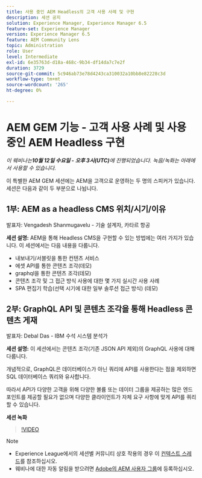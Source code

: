 ```yaml
---
title: 사용 중인 AEM Headless의 고객 사용 사례 및 구현
description: 세션 공지
solution: Experience Manager, Experience Manager 6.5
feature-set: Experience Manager
version: Experience Manager 6.5
feature: AEM Community Lens
topic: Administration
role: User
level: Intermediate
exl-id: 6e35763d-d18a-468c-9b34-df14da7c7e2f
duration: 3729
source-git-commit: 5c946ab73e78d4243ca310032a10bb8e82228c3d
workflow-type: tm+mt
source-wordcount: '265'
ht-degree: 0%

---
```


# AEM GEM 기능 - 고객 사용 사례 및 사용 중인 AEM Headless 구현

*이 웨비나는&#x200B;**10월 12일 수요일 - 오후 3시(UTC)**&#x200B;에 진행되었습니다. 녹음/녹화는 아래에서 사용할 수 있습니다.*

이 특별한 AEM GEM 세션에는 AEM을 고객으로 운영하는 두 명의 스피커가 있습니다. 세션은 다음과 같이 두 부분으로 나뉩니다.

## 1부: AEM as a headless CMS 위치/시기/이유

발표자: Vengadesh Shanmugavelu - 기술 설계자, 카타르 항공

**세션 설명:**
AEM을 통해 Headless CMS을 구현할 수 있는 방법에는 여러 가지가 있습니다.
이 세션에서는 다음 내용을 다룹니다.

* 내보내기/서블릿을 통한 컨텐츠 서비스
* 에셋 API를 통한 콘텐츠 조각(데모)
* graphql을 통한 콘텐츠 조각(데모)
* 콘텐츠 조각 및 그 접근 방식 사용에 대한 몇 가지 실시간 사용 사례
* SPA 편집기 학습(선택 시기에 대한 일부 솔루션 접근 방식) (데모)

## 2부: GraphQL API 및 콘텐츠 조각을 통해 Headless 콘텐츠 게재

발표자: Debal Das - IBM 수석 시스템 분석가

**세션 설명:**
이 세션에서는 콘텐츠 조각(기존 JSON API 제외)의 GraphQL 사용에 대해 다룹니다.

개념적으로, GraphQL은 데이터베이스가 아닌 쿼리에 API를 사용한다는 점을 제외하면 SQL 데이터베이스 쿼리와 유사합니다.

따라서 API가 다양한 고객을 위해 다양한 볼륨 또는 데이터 그룹을 제공하는 많은 엔드포인트를 제공할 필요가 없으며 다양한 클라이언트가 자체 요구 사항에 맞게 API를 쿼리할 수 있습니다.

**세션 녹화**

>[!VIDEO](https://video.tv.adobe.com/v/3410160)

>[!NOTE]
>
>* Experience League에서의 세션별 커뮤니티 상호 작용의 경우 이 [컨텍스트 스레드](https://adobe.ly/3r6P4nr)를 참조하십시오.
>* 웨비나에 대한 자동 알림을 받으려면 [Adobe의 AEM 사용자 그룹](https://aem-augs.adobe.com/)에 등록하십시오.
